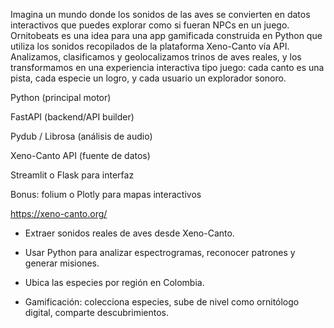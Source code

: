 Imagina un mundo donde los sonidos de las aves se convierten en datos interactivos que puedes explorar como si fueran NPCs en un juego.
Ornitobeats es una idea para una app gamificada construida en Python que utiliza los sonidos recopilados de la plataforma Xeno-Canto vía API.
Analizamos, clasificamos y geolocalizamos trinos de aves reales, y los transformamos en una experiencia interactiva tipo juego: cada canto es una pista, cada especie un logro, y cada usuario un explorador sonoro.

Python (principal motor)

FastAPI (backend/API builder)

Pydub / Librosa (análisis de audio)

Xeno-Canto API (fuente de datos)

Streamlit o Flask para interfaz

Bonus: folium o Plotly para mapas interactivos

https://xeno-canto.org/


- Extraer sonidos reales de aves desde Xeno-Canto.

- Usar Python para analizar espectrogramas, reconocer patrones y generar misiones.

- Ubica las especies por región en Colombia.

- Gamificación: colecciona especies, sube de nivel como ornitólogo digital, comparte descubrimientos.

